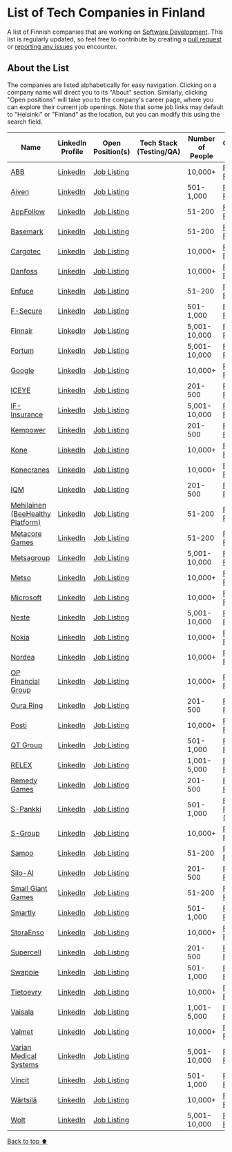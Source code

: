 # List of Tech Companies in Finland
A list of Finnish companies that are working on [Software Development](https://www.geeksforgeeks.org/what-is-software-development/). This list is regularly updated, so feel free to contribute by creating a [pull request](https://github.com/PrameshKhanal/tech-companies-in-finland/compare) or [reporting any issues](https://github.com/PrameshKhanal/tech-companies-in-finland/issues/new) you encounter.

## About the List
The companies are listed alphabetically for easy navigation. Clicking on a company name will direct you to its "About" section. Similarly, clicking "Open positions" will take you to the company's career page, where you can explore their current job openings. Note that some job links may default to "Helsinki" or "Finland" as the location, but you can modify this using the search field.

| **Name**                                                                                        | **LinkedIn Profile**                                                      | **Open Position(s)**                                                                                                                                                                                                    | **Tech Stack (Testing/QA)** | **Number of People** | **Glassdoor Reviews**                                                                        | **Glassdoor Ratings** |
| ----------------------------------------------------------------------------------------------- | ------------------------------------------------------------------------- | ----------------------------------------------------------------------------------------------------------------------------------------------------------------------------------------------------------------------- | --------------------------- | -------------------- | -------------------------------------------------------------------------------------------- | --------------------- |
| [ABB](https://global.abb/group/en)                                                              | [LinkedIn](https://www.linkedin.com/company/abb/)                         | [Job Listing](https://careers.abb/global/en/search-results?s=1)                                                                                                                                                         |                             | 10,000+              | [Read Reviews](https://www.glassdoor.com/Reviews/ABB-Reviews-E3076.htm)                      | 4.0                   |
| [Aiven](https://aiven.io/about)                                                                 | [LinkedIn](https://www.linkedin.com/company/aiven/)                       | [Job Listing](https://aiven.io/careers/job?remote=false&office=Finland&department=All+departments)                                                                                                                      |                             | 501-1,000            | [Read Reviews](https://www.glassdoor.com/Reviews/Aiven-Reviews-E2610934.htm)                 | 3.0                   |
| [AppFollow](https://get.appfollow.io/about)                                                     | [LinkedIn](https://get.appfollow.io/about)                                | [Job Listing](https://jobs.lever.co/appfollow)                                                                                                                                                                          |                             | 51-200               | [Read Reviews](https://www.glassdoor.com/Reviews/AppFollow-Reviews-E2461080.htm)             | 2.7                   |
| [Basemark](https://www.basemark.com/company/)                                                   | [LinkedIn](https://www.linkedin.com/company/basemarkltd/)                 | [Job Listing](https://www.basemark.com/company/careers/)                                                                                                                                                                |                             | 51-200               | [Read Reviews](https://www.glassdoor.com/Reviews/Basemark-Reviews-E3214127.htm)              | 4.1                   |
| [Cargotec](https://www.cargotec.com/en/about-Cargotec/cargotec-corporation/)                    | [LinkedIn](https://www.linkedin.com/company/cargotec-corporation/)        | [Job Listing](https://jobs.cargotec.com/search/?createNewAlert=false&q=&locationsearch=finland&optionsFacetsDD_brand=&optionsFacetsDD_facility=&optionsFacetsDD_country=&optionsFacetsDD_city=)                         |                             | 10,000+              | [Read Reviews](https://www.glassdoor.com/Reviews/Cargotec-Reviews-E38419.htm)                | 3.6                   |
| [Danfoss](https://www.danfoss.com/en-us/about-danfoss/company/)                                 | [LinkedIn](https://www.linkedin.com/company/danfoss-north-america/)       | [Job Listing](https://jobs.danfoss.com/search/?searchby=location&createNewAlert=false&q=&locationsearch=finland&geolocation=&optionsFacetsDD_department=&optionsFacetsDD_facility=)                                     |                             | 10,000+              | [Read Reviews](https://www.glassdoor.com/Reviews/Danfoss-Reviews-E134544.htm)                | 3.9                   |
| [Enfuce](https://enfuce.com/who-we-are/)                                                        | [LinkedIn](https://www.linkedin.com/company/enfuce/?originalSubdomain=fi) | [Job Listing](https://enfuce.com/careers/#openpositions)                                                                                                                                                                |                             | 51-200               | [Read Reviews](https://www.glassdoor.com/Reviews/Enfuce-Reviews-E4147256.htm)                | 3.5                   |
| [F-Secure](https://company.f-secure.com/en)                                                     | [LinkedIn](https://www.linkedin.com/company/f-secure-corporation/)        | [Job Listing](https://company.f-secure.com/en/join-us/job-openings)                                                                                                                                                     |                             | 501-1,000            | [Read Reviews](https://www.glassdoor.com/Reviews/F-Secure-Reviews-E7178.htm)                 | 3.8                   |
| [Finnair](https://company.finnair.com/en/about)                                                 | [LinkedIn](https://www.linkedin.com/company/finnair/)                     | [Job Listing](https://company.finnair.com/en/careers#open-positions)                                                                                                                                                    |                             | 5,001-10,000         | [Read Reviews](https://www.glassdoor.com/Reviews/Finnair-Reviews-E10382.htm)                 | 4.1                   |
| [Fortum](https://www.fortum.com/about-us)                                                       | [LinkedIn](https://www.linkedin.com/company/fortum/)                      | [Job Listing](https://jobs.fortum.com/search/?createNewAlert=false&q=&locationsearch=&optionsFacetsDD_department=&optionsFacetsDD_shifttype=&optionsFacetsDD_country=FI)                                                |                             | 5,001-10,000         | [Read Reviews](https://www.glassdoor.com/Reviews/Fortum-Reviews-E9743.htm)                   | 3.8                   |
| [Google](https://about.google/)                                                                 | [LinkedIn](https://www.linkedin.com/company/google/)                      | [Job Listing](https://www.google.com/about/careers/applications/jobs/results?jid=%2Fgoogle%2Fpartner-development-manager-google-cloud-helsinki-finland-4679570118&location=Finland)                                     |                             | 10,000+              | [Read Reviews](https://www.glassdoor.com/Reviews/Google-Reviews-E9079.htm)                   | 4.4                   |
| [ICEYE](https://www.iceye.com/company)                                                          | [LinkedIn](https://www.linkedin.com/company/iceye/)                       | [Job Listing](https://www.iceye.com/careers)                                                                                                                                                                            |                             | 201-500              | [Read Reviews](https://www.glassdoor.com/Reviews/ICEYE-Reviews-E2278536.htm)                 | 3.5                   |
| [IF-Insurance](https://www.if-insurance.com/about-if/about-us)                                  | [LinkedIn](https://www.linkedin.com/company/ifinsurance/)                 | [Job Listing](https://if.wd3.myworkdayjobs.com/Careers?Location_Country=0afb2fa656da42e8bfb6d47bd24a26fa)                                                                                                               |                             | 5,001-10,000         | [Read Reviews](https://www.glassdoor.com/Reviews/If-Insurance-Reviews-E333297.htm)           | 4.1                   |
| [Kempower](https://kempower.com/about-us/)                                                      | [LinkedIn](https://www.linkedin.com/company/kempower-corporation/)        | [Job Listing](https://kempower.com/careers/#open-position)                                                                                                                                                              |                             | 201-500              | [Read Reviews](https://www.glassdoor.com/Reviews/Kempower-Reviews-E6306537.htm)              | 4.6                   |
| [Kone](https://www.kone.com/en/company/)                                                        | [LinkedIn](https://www.linkedin.com/company/kone/)                        | [Job Listing](https://kone.wd3.myworkdayjobs.com/en-US/Careers?Country=0afb2fa656da42e8bfb6d47bd24a26fa)                                                                                                                |                             | 10,000+              | [Read Reviews](https://www.glassdoor.com/Reviews/KONE-Reviews-E10579.htm)                    | 4.0                   |
| [Konecranes](https://www.konecranes.com/about)                                                  | [LinkedIn](https://www.linkedin.com/company/konecranes/)                  | [Job Listing](https://careers.konecranes.com/Konecranes/search/?q=&q2=&alertId=&locationsearch=&title=&facility=&location=finland&shifttype=&date=)                                                                     |                             | 10,000+              | [Read Reviews](https://www.glassdoor.com/Reviews/Konecranes-Reviews-E38371.htm)              | 3.6                   |
| [IQM](https://www.meetiqm.com/company/about-us)                                                 | [LinkedIn](https://www.linkedin.com/company/iqm-quantum-computers/)       | [Job Listing](https://iqm.teamtailor.com/jobs?country=Finland&split_view=true&query=)                                                                                                                                   |                             | 201-500              | [Read Reviews](https://www.glassdoor.com/Reviews/IQM-Quantum-Computers-Reviews-E4695318.htm) | 3.9                   |
| [Mehilainen (BeeHealthy Platform)](https://www.mehilainen.fi/en/job-vacancies/digital-services) | [LinkedIn](https://www.linkedin.com/company/beehealthyltd/)               | [Job Listing](https://www.mehilainen.fi/avoimet-tyopaikat/digitaalisetpalvelut#results)                                                                                                                                 |                             | 51-200               | [Read Reviews](https://www.glassdoor.com/Reviews/Bee-Health-Reviews-E2145107.htm)            | 3.4                   |
| [Metacore Games](https://metacoregames.com/company)                                             | [LinkedIn](https://www.linkedin.com/company/metacoregames/)               | [Job Listing](https://metacoregames.com/careers)                                                                                                                                                                        |                             | 51-200               | [Read Reviews](https://www.glassdoor.com/Reviews/Metacore-Reviews-E7901452.htm)              | 4.2                   |
| [Metsagroup](https://www.metsagroup.com/metsa-group/about-us/story-of-metsa/)                   | [LinkedIn](https://www.linkedin.com/company/metsa-group/)                 | [Job Listing](https://metsagroup.wd3.myworkdayjobs.com/MetsaGroup_Careers/?locationCountry=0afb2fa656da42e8bfb6d47bd24a26fa)                                                                                            |                             | 5,001-10,000         | [Read Reviews](https://www.glassdoor.com/Reviews/Metsä-Group-Reviews-E1287117.htm)           | 4.0                   |
| [Metso](https://www.metso.com/corporate/about-us/)                                              | [LinkedIn](https://www.linkedin.com/company/metsoofficial/)               | [Job Listing](https://www.metso.com/corporate/careers/open-jobs/?country=Finland)                                                                                                                                       |                             | 10,000+              | [Read Reviews](https://www.glassdoor.com/Reviews/Metso-Reviews-E3567277.htm)                 | 4.2                   |
| [Microsoft](https://www.microsoft.com/en-us/about)                                              | [LinkedIn](https://www.linkedin.com/company/microsoft/)                   | [Job Listing](https://jobs.careers.microsoft.com/global/en/search?lc=Finland&l=en_us&pg=1&pgSz=20&o=Relevance&flt=true&ref=cms)                                                                                         |                             | 10,000+              | [Read Reviews](https://www.glassdoor.com/Reviews/Microsoft-Reviews-E1651.htm)                | 4.3                   |
| [Neste](https://www.neste.com/about-neste)                                                      | [LinkedIn](https://www.linkedin.com/company/neste/)                       | [Job Listing](https://jobs.neste.com/search/?createNewAlert=false&q=&locationsearch=&optionsFacetsDD_title=&optionsFacetsDD_department=&optionsFacetsDD_facility=&optionsFacetsDD_country=)                             |                             | 5,001-10,000         | [Read Reviews](https://www.glassdoor.com/Reviews/Neste-Reviews-E42576.htm)                   | 3.4                   |
| [Nokia](https://www.nokia.com/we-are-nokia/)                                                    | [LinkedIn](https://www.linkedin.com/company/nokia/)                       | [Job Listing](https://fa-evmr-saasfaprod1.fa.ocs.oraclecloud.com/hcmUI/CandidateExperience/en/sites/CX_1/requisitions?location=Finland&locationId=300000000471640&locationLevel=country&mode=location)                  |                             | 10,000+              | [Read Reviews](https://www.glassdoor.com/Reviews/Nokia-Reviews-E3494.htm)                    | 4.1                   |
| [Nordea](https://www.nordea.com/en/about-us/who-we-are)                                         | [LinkedIn](https://www.linkedin.com/company/nordea/)                      | [Job Listing](https://www.nordea.com/en/careers/vacant-positions?fCareerArea=114&fLocation=1343)                                                                                                                        |                             | 10,000+              | [Read Reviews](https://www.glassdoor.com/Reviews/Nordea-Bank-Reviews-E10381.htm)             | 4.0                   |
| [OP Financial Group](https://www.op.fi/op-financial-group/about-us)                             | [LinkedIn](https://www.linkedin.com/company/op-financial-group/)          | [Job Listing](https://op-careers.fi/search/?q=)                                                                                                                                                                         |                             | 10,000+              | [Read Reviews](https://www.glassdoor.com/Reviews/OP-Financial-Group-Reviews-E1372279.htm)    | 4.2                   |
| [Oura Ring](https://ouraring.com/about-us)                                                      | [LinkedIn](https://www.linkedin.com/company/oura/)                        | [Job Listing](https://ouraring.com/careers#open-positions)                                                                                                                                                              |                             | 201-500              | [Read Reviews](https://www.glassdoor.com/Reviews/Oura-Reviews-E2926710.htm)                  | 4.5                   |
| [Posti](https://www.posti.com/en/group-information/)                                            | [LinkedIn](https://www.linkedin.com/company/posti/)                       | [Job Listing](https://posti.wd3.myworkdayjobs.com/external)                                                                                                                                                             |                             | 10,000+              | [Read Reviews](https://www.glassdoor.com/Reviews/Posti-Group-Reviews-E955198.htm)            | 3.6                   |
| [QT Group](https://www.qt.io/group)                                                             | [LinkedIn](https://www.linkedin.com/company/qtgroup/)                     | [Job Listing](https://www.qt.io/careers?country=Finland#open-positions)                                                                                                                                                 |                             | 501-1,000            | [Read Reviews](https://www.glassdoor.com/Reviews/Qt-Group-Reviews-E243451.htm)               | 3.5                   |
| [RELEX](https://www.relexsolutions.com/about/)                                                  | [LinkedIn](https://www.linkedin.com/company/relexsolutions/)              | [Job Listing](https://www.relexsolutions.com/careers/)                                                                                                                                                                  |                             | 1,001-5,000          | [Read Reviews](https://www.glassdoor.com/Reviews/RELEX-Solutions-Reviews-E973116.htm)        | 4.2                   |
| [Remedy Games](https://investors.remedygames.com/company/about-us/)                             | [LinkedIn](https://www.linkedin.com/company/remedy-entertainment/)        | [Job Listing](https://www.remedygames.com/careers?location=Finland)                                                                                                                                                     |                             | 201-500              | [Read Reviews](https://www.glassdoor.com/Reviews/Remedy-Entertainment-Reviews-E969622.htm)   | 2.9                   |
| [S-Pankki](https://www.s-pankki.fi/fi/s-pankki-yrityksena/Tama-on-s-pankki/)                    | [LinkedIn](https://www.linkedin.com/company/s-pankki/)                    | [Job Listing](https://www.s-pankki.fi/avoimet-tyopaikat/)                                                                                                                                                               |                             | 501-1,000            | [Read Reviews (S-Group)](https://www.glassdoor.com/Reviews/S-Group-Reviews-E663216.htm)      | 3.4                   |
| [S-Group](https://s-ryhma.fi/en/about-us/s-group-in-brief)                                      | [LinkedIn](https://www.linkedin.com/company/sryhma/)                      | [Job Listing](https://s-ryhma.fi/en/careers/open-jobs)                                                                                                                                                                  |                             | 10,000+              | [Read Reviews](https://www.glassdoor.com/Reviews/S-Group-Reviews-E663216.htm)                | 3.4                   |
| [Sampo](https://www.sampo.com/group/purpose-and-values/)                                        | [LinkedIn](https://www.linkedin.com/company/sampo-plc/)                   | [Job Listing](https://www.sampo.com/group/personnel-and-careers/vacancies/)                                                                                                                                             |                             | 51-200               | [Read Reviews](https://www.glassdoor.com/Reviews/Sampo-Reviews-E12738.htm)                   | 3.7                   |
| [Silo-AI](https://www.silo.ai/about)                                                            | [LinkedIn](https://www.linkedin.com/company/siloai/)                      | [Job Listing](https://www.silo.ai/careers/open-positions)                                                                                                                                                               |                             | 201-500              | [Read Reviews](https://www.glassdoor.com/Reviews/Silo-AI-Reviews-E2171595.htm)               | 3.6                   |
| [Small Giant Games](https://www.smallgiantgames.com/about/)                                     | [LinkedIn](https://www.linkedin.com/company/small-giant-games/)           | [Job Listing](https://www.smallgiantgames.com/careers/)                                                                                                                                                                 |                             | 51-200               | [Read Reviews](https://www.glassdoor.com/Reviews/small-GIANT-Reviews-E2074279.htm)           | 5.0                   |
| [Smartly](https://www.smartly.io/about-us)                                                      | [LinkedIn](https://www.linkedin.com/company/smartly-io/)                  | [Job Listing](https://boards.greenhouse.io/smartlyio)                                                                                                                                                                   |                             | 501-1,000            | [Read Reviews](https://www.glassdoor.com/Reviews/Smartly-Reviews-E1398927.htm)               | 3.6                   |
| [StoraEnso](https://www.storaenso.com/en/about-stora-enso)                                      | [LinkedIn](https://www.linkedin.com/company/stora-enso/)                  | [Job Listing](https://storaenso.wd3.myworkdayjobs.com/Stora_Enso_site_opportunities?locationCountry=0afb2fa656da42e8bfb6d47bd24a26fa)                                                                                   |                             | 10,000+              | [Read Reviews](https://www.glassdoor.com/Reviews/Stora-Enso-Reviews-E10377.htm)              | 3.9                   |
| [Supercell](https://supercell.com/en/about-us/)                                                 | [LinkedIn](https://www.linkedin.com/company/supercell/)                   | [Job Listing](https://supercell.com/en/careers/#join)                                                                                                                                                                   |                             | 201-500              | [Read Reviews](https://www.glassdoor.com/Reviews/Supercell-Reviews-E511675.htm)              | 4.4                   |
| [Swappie](https://swappie.com/fi-en/about-us/)                                                  | [LinkedIn](https://www.linkedin.com/company/swappie/)                     | [Job Listing](https://careers.swappie.com/jobs?location=Helsinki+HQ%2C+Finland&query=)                                                                                                                                  |                             | 501-1,000            | [Read Reviews](https://www.glassdoor.com/Reviews/Swappie-Reviews-E3362573.htm)               | 3.2                   |
| [Tietoevry](https://www.tietoevry.com/en/about-us/)                                             | [LinkedIn](https://www.linkedin.com/company/tietoevry/)                   | [Job Listing](https://www.tietoevry.com/en/careers/search-our-jobs/?country=Finland)                                                                                                                                    |                             | 10,000+              | [Read Reviews](https://www.glassdoor.com/Reviews/Tietoevry-Reviews-E315536.htm)              | 4.0                   |
| [Vaisala](https://www.vaisala.com/en/vaisala-company)                                           | [LinkedIn](https://www.linkedin.com/company/vaisala/)                     | [Job Listing](https://careers.vaisala.com/search/?createNewAlert=false&q=&locationsearch=finland&optionsFacetsDD_customfield3=)                                                                                         |                             | 1,001-5,000          | [Read Reviews](https://www.glassdoor.com/Reviews/Vaisala-Reviews-E31453.htm)                 | 4.0                   |
| [Valmet](https://www.valmet.com/about-us/)                                                      | [LinkedIn](https://www.linkedin.com/company/valmet/)                      | [Job Listing](https://valmet.wd3.myworkdayjobs.com/en-US/External?Country=0afb2fa656da42e8bfb6d47bd24a26fa)                                                                                                             |                             | 10,000+              | [Read Reviews](https://www.glassdoor.com/Reviews/Valmet-Reviews-E796485.htm)                 | 3.9                   |
| [Varian Medical Systems](https://www.varian.com/fi/about-varian/about)                          | [LinkedIn](https://www.linkedin.com/company/varian-medical-systems/)      | [Job Listing](https://onehealthineers.wd3.myworkdayjobs.com/externalonehealthineers?locationCountry=0afb2fa656da42e8bfb6d47bd24a26fa)                                                                                   |                             | 5,001-10,000         | [Read Reviews](https://www.glassdoor.com/Reviews/Varian-Medical-Systems-Reviews-E9111.htm)   | 4.0                   |
| [Vincit](https://investors.vincit.com/en/about_us/in_brief)                                     | [LinkedIn](https://www.linkedin.com/company/vincit-plc/)                  | [Job Listing](https://www.vincit.com/careers)                                                                                                                                                                           |                             | 501-1,000            | [Read Reviews](https://www.glassdoor.com/Reviews/Vincit-Reviews-E1314766.htm)                | 3.9                   |
| [Wärtsilä](https://www.wartsila.com/fi/wartsila)                                                | [LinkedIn](https://www.linkedin.com/company/wartsila/)                    | [Job Listing](https://careers.wartsila.com/search/?createNewAlert=false&q=&optionsFacetsDD_title=&optionsFacetsDD_country=FI&optionsFacetsDD_customfield2=&optionsFacetsDD_customfield1=&optionsFacetsDD_customfield3=) |                             | 10,000+              | [Read Reviews](https://www.glassdoor.com/Reviews/Wärtsilä-Reviews-E22603.htm)                | 3.9                   |
| [Wolt](https://explore.wolt.com/en/fin/about)                                                   | [LinkedIn](https://www.linkedin.com/company/wolt-oy/)                     | [Job Listing](https://careers.wolt.com/en/jobs?location=Finland)                                                                                                                                                        |                             | 5,001-10,000         | [Read Reviews](https://www.glassdoor.com/Reviews/Wolt-Reviews-E1800227.htm)                  | 3.6                   |

[Back to top ⬆️](https://github.com/PrameshKhanal/tech-companies-in-finland/edit/main/README.md#about-the-list)

